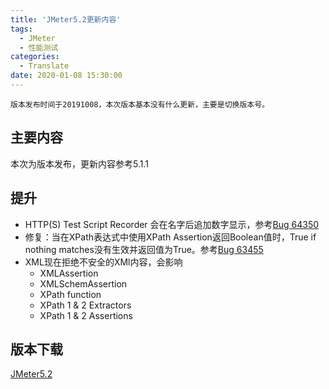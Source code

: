 ```yaml
---
title: 'JMeter5.2更新内容'
tags:
  - JMeter
  - 性能测试
categories:
  - Translate
date: 2020-01-08 15:30:00
---
```


```
版本发布时间于20191008，本次版本基本没有什么更新，主要是切换版本号。
```

## 主要内容

本次为版本发布，更新内容参考5.1.1

## 提升

- HTTP(S) Test Script Recorder 会在名字后追加数字显示，参考[Bug 64350](https://bz.apache.org/bugzilla/show_bug.cgi?id=63450)
- 修复：当在XPath表达式中使用XPath Assertion返回Boolean值时，True if nothing matches没有生效并返回值为True。参考[Bug 63455](https://bz.apache.org/bugzilla/show_bug.cgi?id=63455)
- XML现在拒绝不安全的XMl内容，会影响
    - XMLAssertion
    - XMLSchemAssertion
    - XPath function
    - XPath 1 & 2 Extractors
    - XPath 1 & 2 Assertions

## 版本下载

[JMeter5.2](https://github.com/apache/jmeter/archive/v5.2-rc1.zip)